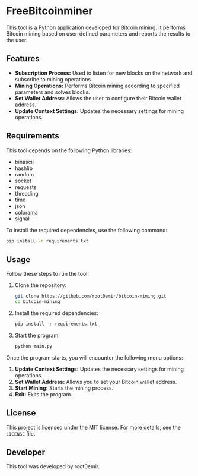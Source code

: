 # FreeBitcoinminer

This tool is a Python application developed for Bitcoin mining. It performs Bitcoin mining based on user-defined parameters and reports the results to the user.

## Features

- **Subscription Process:** Used to listen for new blocks on the network and subscribe to mining operations.  
- **Mining Operations:** Performs Bitcoin mining according to specified parameters and solves blocks.  
- **Set Wallet Address:** Allows the user to configure their Bitcoin wallet address.  
- **Update Context Settings:** Updates the necessary settings for mining operations.  

## Requirements

This tool depends on the following Python libraries:

- binascii  
- hashlib  
- random  
- socket  
- requests  
- threading  
- time  
- json  
- colorama  
- signal  

To install the required dependencies, use the following command:

```sh
pip install -r requirements.txt
```

## Usage

Follow these steps to run the tool:

1. Clone the repository:
    ```sh
    git clone https://github.com/root0emir/bitcoin-mining.git
    cd bitcoin-mining
    ```

2. Install the required dependencies:
    ```sh
    pip install -r requirements.txt
    ```

3. Start the program:
    ```sh
    python main.py
    ```

Once the program starts, you will encounter the following menu options:

1. **Update Context Settings:** Updates the necessary settings for mining operations.  
2. **Set Wallet Address:** Allows you to set your Bitcoin wallet address.  
3. **Start Mining:** Starts the mining process.  
4. **Exit:** Exits the program.  

## License

This project is licensed under the MIT license. For more details, see the `LICENSE` file.

## Developer

This tool was developed by root0emir.
